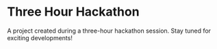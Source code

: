 # Three Hour Hackathon

A project created during a three-hour hackathon session. Stay tuned for exciting developments!
